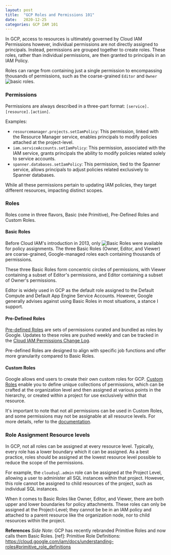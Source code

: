 ```yaml
---
layout: post
title:  "GCP Roles and Permissions 101"
date:   2020-12-25
categories: GCP IAM 101
---
```


In GCP, access to resources is ultimately governed by Cloud IAM Permissions however, individual permissions are not directly assigned to principals. Instead, permissions are grouped together to create roles. These roles, rather than individual permissions, are then granted to principals in an IAM Policy.

Roles can range from containing just a single permission to encompassing thousands of permissions, such as the coarse-grained `Editor` and `Owner` ![basic roles](https://cloud.google.com/iam/docs/understanding-roles#basic).


### **Permissions**

Permissions are always described in a three-part format: `[service].[resource].[action]`.

Examples:

- `resourcemanager.projects.setIamPolicy`: This permission, linked with the Resource Manager service, enables principals to modify policies attached at the project-level.
- `iam.serviceAccounts.setIamPolicy`: This permission, associated with the IAM service, grants principals the ability to modify policies related solely to service accounts.
- `spanner.databases.setIamPolicy`: This permission, tied to the Spanner service, allows principals to adjust policies related exclusively to Spanner databases.

While all these permissions pertain to updating IAM policies, they target different resources, impacting distinct scopes.


### **Roles**

Roles come in three flavors, Basic (née Primitive), Pre-Defined Roles and Custom Roles.

#### Basic Roles

Before Cloud IAM's introduction in 2013, only ![Basic Roles](https://cloud.google.com/iam/docs/understanding-roles#basic) were available for policy assignments. The three Basic Roles (Owner, Editor, and Viewer) are coarse-grained, Google-managed roles each containing thousands of permissions.

These three Basic Roles form concentric circles of permissions, with Viewer containing a subset of Editor's permissions, and Editor containing a subset of Owner's permissions.

Editor is widely used in GCP as the default role assigned to the Default Compute and Default App Engine Service Accounts. However, Google generally advises against using Basic Roles in most situations, a stance I support.

#### Pre-Defined Roles

[Pre-defined Roles](https://cloud.google.com/iam/docs/understanding-roles#predefined) are sets of permissions curated and bundled as roles by Google. Updates to these roles are pushed weekly and can be tracked in the [Cloud IAM Permissions Change Log](https://cloud.google.com/iam/docs/permissions-change-log). 

Pre-defined Roles are designed to align with specific job functions and offer more granularity compared to Basic Roles.
 

#### Custom Roles

Google allows end users to create their own custom roles for GCP. [Custom Roles](https://cloud.google.com/iam/docs/creating-custom-roles) enable you to define unique collections of permissions, which can be crafted at the organization level and then assigned at various points in the hierarchy, or created within a project for use exclusively within that resource.

It's important to note that not all permissions can be used in Custom Roles, and some permissions may not be assignable at all resource levels. For more details, refer to the [documentation](https://cloud.google.com/iam/docs/custom-roles-permissions-support).


### Role Assignment Resource levels

In GCP, not all roles can be assigned at every resource level. Typically, every role has a lower boundary which it can be assigned. As a best practice, roles should be assigned at the lowest resource level possible to reduce the scope of the permissions.

For example, the `cloudsql.admin` role can be assigned at the Project Level, allowing a user to administer all SQL instances within that project. However, this role cannot be assigned to child resources of the project, such as individual SQL instances.

When it comes to Basic Roles like Owner, Editor, and Viewer, there are both upper and lower boundaries for policy attachments. These roles can only be assigned at the Project-Level; they cannot be be in an IAM policy and attached to a parent resource like the organization node, nor to child resources within the project.


**References**
_Side Note_: GCP has recently rebranded Primitive Roles and now calls them Basic Roles.
[ref]:
Primitive Role Definitions: 
https://cloud.google.com/iam/docs/understanding-roles#primitive_role_definitions


